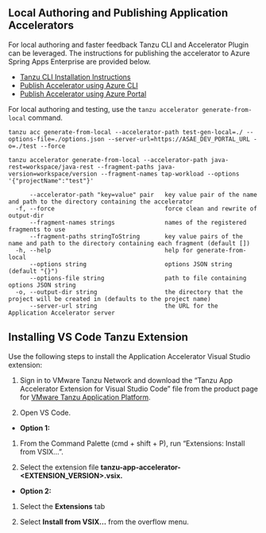 ## Local Authoring and Publishing Application Accelerators
For local authoring and faster feedback Tanzu CLI and Accelerator Plugin can be leveraged. The instructions for publishing the accelerator to Azure Spring Apps Enterprise are provided below.
* [Tanzu CLI Installation Instructions](https://docs.vmware.com/en/VMware-Tanzu-Application-Platform/1.5/tap/install-tanzu-cli.html#install-or-update-the-tanzu-cli-and-plugins-3)
* [Publish Accelerator using Azure CLI](https://learn.microsoft.com/en-us/azure/spring-apps/how-to-use-accelerator?tabs=Azure-CLI#manage-your-own-accelerators)
* [Publish Accelerator using Azure Portal](https://learn.microsoft.com/en-us/azure/spring-apps/how-to-use-accelerator?tabs=Portal#manage-your-own-accelerators)

For local authoring and testing, use the ```tanzu accelerator generate-from-local``` command.

```tanzu acc generate-from-local --accelerator-path test-gen-local=./ --options-file=./options.json --server-url=https://ASAE_DEV_PORTAL_URL -o=./test --force```

```tanzu accelerator generate-from-local --accelerator-path java-rest=workspace/java-rest --fragment-paths java-version=workspace/version --fragment-names tap-workload --options '{"projectName":"test"}'```

```      --accelerator-name string             name of the registered accelerator to use
      --accelerator-path "key=value" pair   key value pair of the name and path to the directory containing the accelerator
  -f, --force                               force clean and rewrite of output-dir
      --fragment-names strings              names of the registered fragments to use
      --fragment-paths stringToString       key value pairs of the name and path to the directory containing each fragment (default [])
  -h, --help                                help for generate-from-local
      --options string                      options JSON string (default "{}")
      --options-file string                 path to file containing options JSON string
  -o, --output-dir string                   the directory that the project will be created in (defaults to the project name)
      --server-url string                   the URL for the Application Accelerator server
```

## Installing VS Code Tanzu Extension
Use the following steps to install the Application Accelerator Visual Studio extension:

1. Sign in to VMware Tanzu Network and download the “Tanzu App Accelerator Extension for Visual Studio Code” file from the product page for [VMware Tanzu Application Platform](https://network.tanzu.vmware.com/products/tanzu-application-platform).

2. Open VS Code.

* **Option 1:**

1. From the Command Palette (cmd + shift + P), run “Extensions: Install from VSIX…”.

2. Select the extension file **tanzu-app-accelerator-<EXTENSION_VERSION>.vsix.**


* **Option 2:**

1. Select the **Extensions** tab

2. Select **Install from VSIX…** from the overflow menu.



